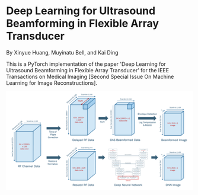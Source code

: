 # Deep Learning for Ultrasound Beamforming in Flexible Array Transducer

By Xinyue Huang, Muyinatu Bell, and Kai Ding

This is a PyTorch implementation of the paper 'Deep Learning for Ultrasound Beamforming in Flexible Array Transducer' for the IEEE Transactions on Medical Imaging [Second Special Issue On Machine Learning for Image Reconstructions].

![alt text](https://github.com/PickleJerry/Flexible_Array_DNN/blob/main/Figure/pipeline.png)

